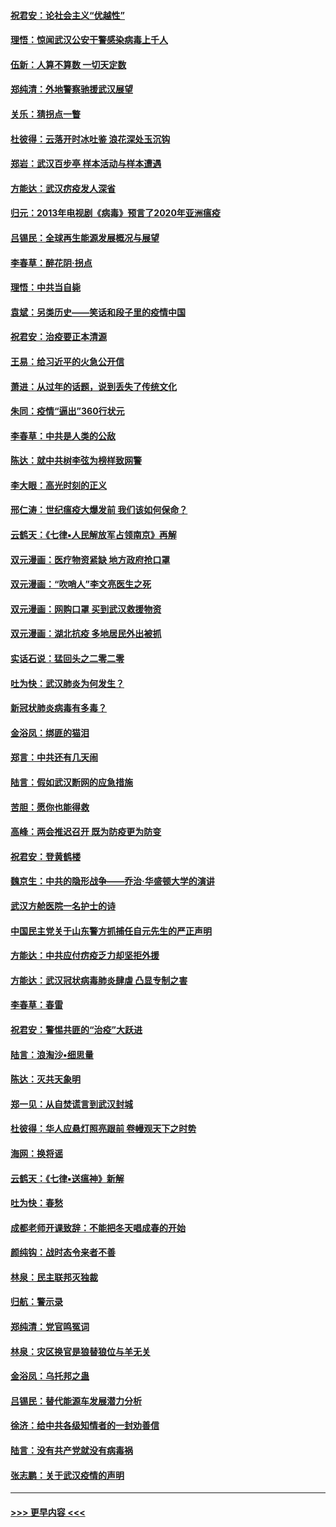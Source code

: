 #### [祝君安：论社会主义“优越性”](../pages/nsc993/n11897005.md?t=02261631) 
#### [理悟：惊闻武汉公安干警感染病毒上千人](../pages/nsc993/n11896947.md?t=02261631) 
#### [伍新：人算不算数 一切天定数](../pages/nsc993/n11893372.md?t=02261631) 
#### [郑纯清：外地警察驰援武汉展望](../pages/nsc993/n11893115.md?t=02261631) 
#### [关乐：猜拐点一瞥](../pages/nsc993/n11893020.md?t=02261631) 
#### [杜彼得：云落开时冰吐鉴 浪花深处玉沉钩](../pages/nsc993/n11892107.md?t=02261631) 
#### [郑岩：武汉百步亭 样本活动与样本遭遇](../pages/nsc993/n11892310.md?t=02261631) 
#### [方能达：武汉疠疫发人深省](../pages/nsc993/n11891376.md?t=02261631) 
#### [归元：2013年电视剧《病毒》预言了2020年亚洲瘟疫](../pages/nsc993/n11891126.md?t=02261631) 
#### [吕锡民：全球再生能源发展概况与展望](../pages/nsc993/n11890613.md?t=02261631) 
#### [李春草：醉花阴·拐点](../pages/nsc993/n11890567.md?t=02261631) 
#### [理悟：中共当自毙](../pages/nsc993/n11890559.md?t=02261631) 
#### [袁斌：另类历史——笑话和段子里的疫情中国](../pages/nsc993/n11889243.md?t=02261631) 
#### [祝君安：治疫要正本清源](../pages/nsc993/n11889085.md?t=02261631) 
#### [王易：给习近平的火急公开信](../pages/nsc993/n11888225.md?t=02261631) 
#### [萧进：从过年的话题，说到丢失了传统文化](../pages/nsc993/n11887732.md?t=02261631) 
#### [朱同：疫情“逼出”360行状元](../pages/nsc993/n11887678.md?t=02261631) 
#### [李春草：中共是人类的公敌](../pages/nsc993/n11887656.md?t=02261631) 
#### [陈达：就中共树李弦为榜样致网警](../pages/nsc993/n11887625.md?t=02261631) 
#### [李大眼：高光时刻的正义](../pages/nsc993/n11887585.md?t=02261631) 
#### [邢仁涛：世纪瘟疫大爆发前 我们该如何保命？](../pages/nsc993/n11887535.md?t=02261631) 
#### [云鹤天：《七律▪人民解放军占领南京》再解](../pages/nsc993/n11887524.md?t=02261631) 
#### [双元漫画：医疗物资紧缺 地方政府抢口罩](../pages/nsc993/n11884744.md?t=02261631) 
#### [双元漫画：“吹哨人”李文亮医生之死](../pages/nsc993/n11884705.md?t=02261631) 
#### [双元漫画：网购口罩 买到武汉救援物资](../pages/nsc993/n11884670.md?t=02261631) 
#### [双元漫画：湖北抗疫 多地居民外出被抓](../pages/nsc993/n11884643.md?t=02261631) 
#### [实话石说：猛回头之二零二零](../pages/nsc993/n11883968.md?t=02261631) 
#### [吐为快：武汉肺炎为何发生？](../pages/nsc993/n11882180.md?t=02261631) 
#### [新冠状肺炎病毒有多毒？](../pages/nsc993/n11881790.md?t=02261631) 
#### [金浴凤：绑匪的猫泪](../pages/nsc993/n11880664.md?t=02261631) 
#### [郑言：中共还有几天闹](../pages/nsc993/n11880645.md?t=02261631) 
#### [陆言：假如武汉断网的应急措施](../pages/nsc993/n11880619.md?t=02261631) 
#### [苦胆：愿你也能得救](../pages/nsc993/n11880601.md?t=02261631) 
#### [高峰：两会推迟召开  既为防疫更为防变](../pages/nsc993/n11879977.md?t=02261631) 
#### [祝君安：登黄鹤楼](../pages/nsc993/n11880583.md?t=02261631) 
#### [魏京生：中共的隐形战争——乔治‧华盛顿大学的演讲](../pages/nsc993/n11879765.md?t=02261631) 
#### [武汉方舱医院一名护士的诗](../pages/nsc993/n11878480.md?t=02261631) 
#### [中国民主党关于山东警方抓捕任自元先生的严正声明](../pages/nsc993/n11877506.md?t=02261631) 
#### [方能达：中共应付疠疫乏力却坚拒外援](../pages/nsc993/n11877497.md?t=02261631) 
#### [方能达：武汉冠状病毒肺炎肆虐 凸显专制之害](../pages/nsc993/n11877475.md?t=02261631) 
#### [李春草：春雷](../pages/nsc993/n11876287.md?t=02261631) 
#### [祝君安：警惕共匪的“治疫”大跃进](../pages/nsc993/n11876084.md?t=02261631) 
#### [陆言：浪淘沙•细思量](../pages/nsc993/n11876071.md?t=02261631) 
#### [陈达：灭共天象明](../pages/nsc993/n11876063.md?t=02261631) 
#### [郑一见：从自焚谎言到武汉封城](../pages/nsc993/n11875621.md?t=02261631) 
#### [杜彼得：华人应悬灯照亮跟前 卷幔观天下之时势](../pages/nsc993/n11874822.md?t=02261631) 
#### [海网：换将谣](../pages/nsc993/n11873712.md?t=02261631) 
#### [云鹤天：《七律▪送瘟神》新解](../pages/nsc993/n11873598.md?t=02261631) 
#### [吐为快：春愁](../pages/nsc993/n11872801.md?t=02261631) 
#### [成都老师开课致辞：不能把冬天唱成春的开始](../pages/nsc993/n11872653.md?t=02261631) 
#### [颜纯钩：战时态令来者不善](../pages/nsc993/n11872011.md?t=02261631) 
#### [林泉：民主联邦灭独裁](../pages/nsc993/n11870998.md?t=02261631) 
#### [归航：警示录](../pages/nsc993/n11870963.md?t=02261631) 
#### [郑纯清：党官鸣冤词](../pages/nsc993/n11870938.md?t=02261631) 
#### [林泉：灾区换官是狼替狼位与羊无关](../pages/nsc993/n11870896.md?t=02261631) 
#### [金浴凤：乌托邦之蛊](../pages/nsc993/n11870879.md?t=02261631) 
#### [吕锡民：替代能源车发展潜力分析](../pages/nsc993/n11870656.md?t=02261631) 
#### [徐济：给中共各级知情者的一封劝善信](../pages/nsc993/n11868561.md?t=02261631) 
#### [陆言：没有共产党就没有病毒祸](../pages/nsc993/n11868232.md?t=02261631) 
#### [张志鹏：关于武汉疫情的声明](../pages/nsc993/n11867182.md?t=02261631) 

----
#### [ >>> 更早内容 <<< ](../indexes/nsc993-earlier.md)

